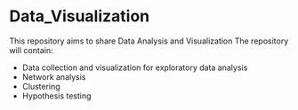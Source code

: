 # Data_Visualization
 This repository aims to share Data Analysis and Visualization
The repository will contain:
 * Data collection and visualization for exploratory data analysis
 * Network analysis
 * Clustering
 * Hypothesis testing
